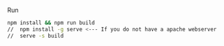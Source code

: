   Run
  ``` bash
npm install && npm run build
//  npm install -g serve <--- If you do not have a apache webserver
//  serve -s build
  ```